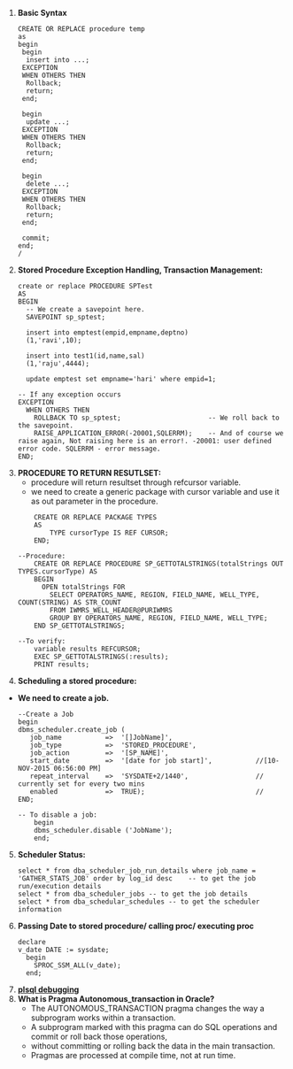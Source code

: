 1. **Basic Syntax**
	```
	CREATE OR REPLACE procedure temp
	as
	begin
	 begin
	  insert into ...;
	 EXCEPTION
	 WHEN OTHERS THEN
	  Rollback;
	  return;
	 end;

	 begin
	  update ...;
	 EXCEPTION
	 WHEN OTHERS THEN
	  Rollback;
	  return;
	 end;

	 begin
	  delete ...;
	 EXCEPTION
	 WHEN OTHERS THEN
	  Rollback;
	  return;
	 end;

	 commit;
	end;
	/
	```
2. **Stored Procedure Exception Handling, Transaction Management:**
	```
	create or replace PROCEDURE SPTest
	AS 
	BEGIN 
	  -- We create a savepoint here.
	  SAVEPOINT sp_sptest;

	  insert into emptest(empid,empname,deptno)
	  (1,'ravi',10);

	  insert into test1(id,name,sal)
	  (1,'raju',4444);

	  update emptest set empname='hari' where empid=1;

	-- If any exception occurs
	EXCEPTION
	  WHEN OTHERS THEN
	    ROLLBACK TO sp_sptest;						-- We roll back to the savepoint.
	    RAISE_APPLICATION_ERROR(-20001,SQLERRM); 	-- And of course we raise again, Not raising here is an error!. -20001: user defined error code. SQLERRM - error message.
	END;
	```
3. **PROCEDURE TO RETURN RESUTLSET:**
	 - procedure will return resultset through refcursor variable.
	 - we need to create a generic package with cursor variable and use it as out parameter in the procedure.
	```
		CREATE OR REPLACE PACKAGE TYPES
		AS
			TYPE cursorType IS REF CURSOR;
		END;

	--Procedure:
		CREATE OR REPLACE PROCEDURE SP_GETTOTALSTRINGS(totalStrings OUT TYPES.cursorType) AS 
		BEGIN
		  OPEN totalStrings FOR
			SELECT OPERATORS_NAME, REGION, FIELD_NAME, WELL_TYPE, COUNT(STRING) AS STR_COUNT
			FROM IWMRS_WELL_HEADER@PURIWMRS
			GROUP BY OPERATORS_NAME, REGION, FIELD_NAME, WELL_TYPE;
		END SP_GETTOTALSTRINGS;

	--To verify:
		variable results REFCURSOR;
		EXEC SP_GETTOTALSTRINGS(:results);
		PRINT results;
	```
4. **Scheduling a stored procedure:**
 - **We need to create a job.**
	```
	--Create a Job
	begin
	dbms_scheduler.create_job (
	   job_name           =>  '[]JobName]',
	   job_type           =>  'STORED_PROCEDURE',
	   job_action         =>  '[SP_NAME]',
	   start_date         =>  '[date for job start]',			//[10-NOV-2015 06:56:00 PM]
	   repeat_interval    =>  'SYSDATE+2/1440',					// currently set for every two mins
	   enabled            =>  TRUE);							//
	END;

	-- To disable a job:
		begin
		dbms_scheduler.disable ('JobName');
		end;
	```
5. **Scheduler Status:**
	```
	select * from dba_scheduler_job_run_details where job_name = 'GATHER_STATS_JOB' order by log_id desc	-- to get the job run/execution details
	select * from dba_scheduler_jobs -- to get the job details
	select * from dba_schedular_schedules -- to get the scheduler information
	```
6. **Passing Date to stored procedure/ calling proc/ executing proc**
	```
	declare
	v_date DATE := sysdate;
	  begin
	    SPROC_SSM_ALL(v_date);
	  end;
	```
7. **[plsql debugging](http://www.thatjeffsmith.com/archive/2014/02/how-to-start-the-plsql-debugger/)**
8. **What is Pragma Autonomous_transaction in Oracle?**
	- The AUTONOMOUS_TRANSACTION pragma changes the way a subprogram works within a transaction. 
	- A subprogram marked with this pragma can do SQL operations and commit or roll back those operations, 
	- without committing or rolling back the data in the main transaction. 
	- Pragmas are processed at compile time, not at run time.
